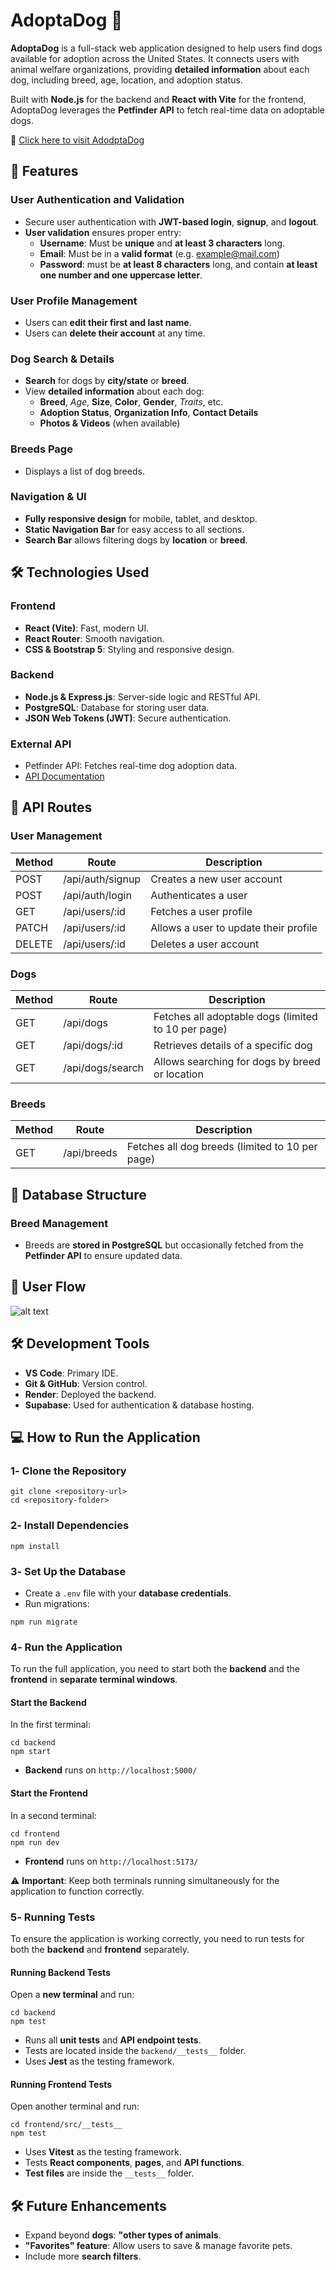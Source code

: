 
# AdoptaDog 🐶

**AdoptaDog** is a full-stack web application designed to help users find dogs available for adoption across the United States. It connects users with animal welfare organizations, providing **detailed information** about each dog, including breed, age, location, and adoption status.

Built with **Node.js** for the backend and **React with Vite** for the frontend, AdoptaDog leverages the **Petfinder API** to fetch real-time data on adoptable dogs.

🔗 [Click here to visit AdodptaDog](URL )

## 🚀 Features

### User Authentication and Validation

- Secure user authentication with **JWT-based login**, **signup**, and **logout**.
- **User validation** ensures proper entry:
    - **Username**: Must be **unique** and **at least 3 characters** long.
    - **Email**: Must be in a **valid format** (e.g. example@mail.com)
    - **Password**: must be **at least 8 characters** long, and contain **at least one number and one uppercase letter**.

### User Profile Management

- Users can **edit their first and last name**.
- Users can **delete their account** at any time.

### Dog Search & Details

- **Search** for dogs by **city/state** or **breed**.
- View **detailed information** about each dog:
    - **Breed**, *Age*, **Size**, **Color**, **Gender**, *Traits*, etc.
    - **Adoption Status**, **Organization Info**, **Contact Details**
    - **Photos & Videos** (when available)

### Breeds Page

- Displays a list of dog breeds.

### Navigation & UI

- **Fully responsive design** for mobile, tablet, and desktop.
- **Static Navigation Bar** for easy access to all sections.
- **Search Bar** allows filtering dogs by **location** or **breed**.

## 🛠 Technologies Used

### Frontend

- **React (Vite)**: Fast, modern UI.
- **React Router**: Smooth navigation.
- **CSS & Bootstrap 5**: Styling and responsive design.

### Backend

- **Node.js & Express.js**: Server-side logic and RESTful API.
- **PostgreSQL**: Database for storing user data.
- **JSON Web Tokens (JWT)**: Secure authentication.

### External API

- Petfinder API: Fetches real-time dog adoption data.
- [API Documentation](https://www.petfinder.com/developers/v2/docs/) 


## 📌 API Routes

### User Management

|    Method      |     Route        |       Description                                   |
|----------------|------------------|-----------------------------------------------------|
|      POST      | /api/auth/signup | Creates a new user account                          |
|      POST      | /api/auth/login  | Authenticates a user                                |
|      GET	     | /api/users/:id	| Fetches a user profile                              |
|      PATCH	 | /api/users/:id	| Allows a user to update their profile               |
|      DELETE	 | /api/users/:id	| Deletes a user account                              |

### Dogs

|    Method      |     Route        |       Description                                     |
|----------------|------------------|-------------------------------------------------------|
|      GET	     |    /api/dogs     | Fetches all adoptable dogs (limited to 10 per page)   |
|      GET       | /api/dogs/:id    |	Retrieves details of a specific dog                 |
|      GET       | /api/dogs/search |	Allows searching for dogs by breed or location      |

### Breeds

|    Method      |     Route      |       Description                                   |
|----------------|----------------|-----------------------------------------------------|
|      GET	     | /api/breeds    | Fetches all dog breeds (limited to 10 per page)     |

## 📂 Database Structure

### Breed Management

- Breeds are **stored in PostgreSQL** but occasionally fetched from the **Petfinder API** to ensure updated data.

## 🔄 User Flow

![alt text](UserFlow-AdoptaDog.png)

## 🛠 Development Tools

- **VS Code**: Primary IDE.
- **Git & GitHub**: Version control.
- **Render**: Deployed the backend.
- **Supabase**: Used for authentication & database hosting.

## 💻 How to Run the Application

### 1️- Clone the Repository

```
git clone <repository-url>
cd <repository-folder>
```

### 2️- Install Dependencies

```
npm install
```

### 3️- Set Up the Database

- Create a `.env` file with your **database credentials**.
- Run migrations:

```
npm run migrate
```

### 4️- Run the Application

To run the full application, you need to start both the **backend** and the **frontend** in **separate terminal windows**.

#### Start the Backend

In the first terminal:

```
cd backend
npm start
```
- **Backend** runs on `http://localhost:5000/`

#### Start the Frontend

In a second terminal:

```
cd frontend
npm run dev
```
- **Frontend** runs on `http://localhost:5173/`

⚠️ **Important**: Keep both terminals running simultaneously for the application to function correctly.

### 5️- Running Tests

To ensure the application is working correctly, you need to run tests for both the **backend** and **frontend** separately.  

#### Running Backend Tests

Open a **new terminal** and run:

```
cd backend
npm test
```
- Runs all **unit tests** and **API endpoint tests**.
- Tests are located inside the `backend/__tests__` folder.
- Uses **Jest** as the testing framework.


#### Running Frontend Tests

Open another terminal and run:

```
cd frontend/src/__tests__
npm test
```
- Uses **Vitest** as the testing framework.
- Tests **React components**, **pages**, and **API functions**.
- **Test files** are inside the `__tests__` folder.

## 🛠 Future Enhancements

- Expand beyond **dogs**: **"other types of animals**.
- **"Favorites" feature**: Allow users to save & manage favorite pets.
- Include more **search filters**.